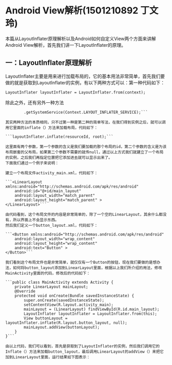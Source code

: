 # Android View解析(1501210892 丁文玲)

本篇从LayoutInflater原理解析以及Android如何自定义View两个方面来讲解Android View解析，首先我们讲一下LayoutInflater的原理。

## 一：LayoutInflater原理解析

LayoutInflater主要是用来进行加载布局的，它的基本用法非常简单，首先我们要做的就是获取到LayoutInflater的实例，有以下两种方式可以：第一种代码如下：

```LayoutInflater layoutInflater = LayoutInflater.from(context);```

除此之外，还有另外一种方法
```LayoutInflater layoutInflater = (LayoutInflater) context
		.getSystemService(Context.LAYOUT_INFLATER_SERVICE);```

其实两种方法的本质相同，只不过第一种是第二种的简单写法，在我们得到实例之后，就可以调用它里面的inflate（）方法来加载布局，代码如下：

```layoutInflater.inflate(resourceId, root);```

这里面有两个参数，第一个参数的含义是我们要加载的那个布局的id，第二个参数的含义是为该布局嵌套的父布局，如果第二个参数不需要的就传null，通过以上方式我们就建立了一个布局的实例，之后我们再指定位置把它添加进去就可以显示出来了。
下面我们通过一个例子来说明：

建立一个布局文件activity_main.xml，代码如下：

```<LinearLayout xmlns:android="http://schemas.android.com/apk/res/android"
    android:id="@+id/main_layout"
    android:layout_width="match_parent"
    android:layout_height="match_parent" >
</LinearLayout>```

由代码看到，这个布局文件的内容是非常简单的，除了一个空的LinearLayout，其余什么都没有，所以界面上不会显示东西。
然后我们定义一个button_layout.xml，代码如下：

```<Button xmlns:android="http://schemas.android.com/apk/res/android"
    android:layout_width="wrap_content"
    android:layout_height="wrap_content"
    android:text="Button" >
</Button>```

我们看到这个布局文件也是非常简单，就仅仅有一个Button的按钮，现在我们要做的是想办法，如何将button_layout添加到LinearLayout里面，根据以上我们所介绍的用法，修改MainActivity里面的代码，修改后的代码如下：

```public class MainActivity extends Activity {
	private LinearLayout mainLayout;
	@Override
	protected void onCreate(Bundle savedInstanceState) {
		super.onCreate(savedInstanceState);
		setContentView(R.layout.activity_main);
		mainLayout = (LinearLayout) findViewById(R.id.main_layout);
		LayoutInflater layoutInflater = LayoutInflater.from(this);
		View buttonLayout = layoutInflater.inflate(R.layout.button_layout, null);
		mainLayout.addView(buttonLayout);
	}
}```

由以上代码，我们可以看到，首先是获取到了LayoutInflater的实例，然后我们调用它的Inflate（）方法来加载button_layout，最后调用LinearLayout的addView（）来把它加到LinearLayout里面，运行结果如下图表示：